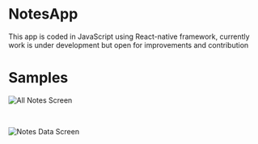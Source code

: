 # NotesApp
This app is coded in JavaScript using React-native framework, currently work is under development but open for improvements and contribution

# Samples
![All Notes Screen](https://raw.github.com/rj642/NotesApp/master/pic_1.jpg?raw=true)

<br/>

![Notes Data Screen](https://raw.github.com/rj642/NotesApp/master/pic_2.jpg?raw=true)
